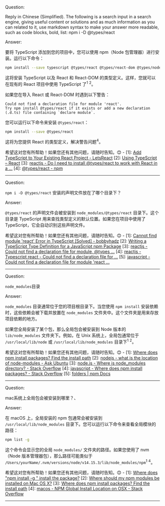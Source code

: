 Question:

Reply in Chinese (Simplified).
The following is a search input in a search engine, giving useful content or solutions and as much information as you can related to it, use markdown syntax to make your answer more readable, such as code blocks, bold, list:
npm i -D @types/react

Answer:

要将 TypeScript 添加到您的项目中，您可以使用 npm（Node 包管理器）进行安装。运行以下命令：

```bash
npm install --save typescript @types/react @types/react-dom @types/node
```

这将安装 TypeScript 以及 React 和 React-DOM 的类型定义。这样，您就可以在现有的 React 项目中使用 TypeScript 了<sup>1</sup> <sup>2</sup>。

如果您在导入 React 或 React-DOM 时遇到以下警告：

```
Could not find a declaration file for module 'react'.
Try npm install @types/react if it exists or add a new declaration (.d.ts) file containing `declare module`.
```

您可以运行以下命令来安装 `@types/react`：

```bash
npm install --save @types/react
```

这将为您提供 React 的类型定义，解决警告问题<sup>4</sup>。

希望这对您有所帮助！如果您还有其他问题，请随时告知。😊
\-
\[1]: [Add TypeScript to Your Existing React Project - LetsReact](https://letsreact.org/add-typescript-to-your-existing-react-project/)
\[2]: [Using TypeScript – React](https://react.dev/learn/typescript)
\[3]: [reactjs - Do I need to install @types/react to work with React in a ...](https://stackoverflow.com/questions/63133426/do-i-need-to-install-types-react-to-work-with-react-in-a-typescript-project)
\[4]: [@types/react - npm](https://www.npmjs.com/package/@types/react)

<hr/>

Question:

```npm i -D @types/react```  安装的声明文件放在了哪个目录下？

Answer:

`@types/react` 的声明文件会被安装到 `node_modules/@types/react` 目录下。这个目录是 TypeScript 用来查找类型定义的默认位置。如果您在项目中使用了 TypeScript，它会自动识别这些声明文件。

希望这对您有所帮助！如果您还有其他问题，请随时告知。😊
\-
\[1]: [Cannot find module 'react' Error in TypeScript [Solved] - bobbyhadz](https://bobbyhadz.com/blog/typescript-cannot-find-module-react)
\[2]: [Writing a TypeScript Type Definition for a JavaScript npm Package](https://dev.to/pahund/writing-a-typescript-type-definition-for-a-javascript-npm-package-2803)
\[3]: [reactjs - Could not find a declaration file for module, @types ...](https://stackoverflow.com/questions/63130534/could-not-find-a-declaration-file-for-module-types-latest-is-not-in-the-n)
\[4]: [reactjs - Typescript react - Could not find a declaration file for ...](https://stackoverflow.com/questions/41462729/typescript-react-could-not-find-a-declaration-file-for-module-react-material)
\[5]: [javascript - Could not find a declaration file for module 'react ...](https://stackoverflow.com/questions/54608773/could-not-find-a-declaration-file-for-module-react)

<hr/>

Question:

`node_modules`目录

Answer:

`node_modules` 目录通常位于您的项目根目录下。当您使用 `npm install` 安装依赖时，这些依赖会被下载并放置在 `node_modules` 文件夹中。这个文件夹是用来存放项目依赖的地方。

如果您全局安装了某个包，那么全局包会被安装到 Node 版本的 `lib/node_modules` 文件夹下。例如，在 Unix 系统上，全局包通常位于 `/usr/local/lib/node` 或 `/usr/local/lib/node_modules` 目录下<sup>1</sup> <sup>2</sup>。

希望这对您有所帮助！如果您还有其他问题，请随时告知。😊
\-
\[1]: [Where does npm install packages? Find the install path](https://sebhastian.com/where-does-npm-install-packages/)
\[2]: [nodejs - what is the location of node-modules - Ask Ubuntu](https://askubuntu.com/questions/1189230/what-is-the-location-of-node-modules)
\[3]: [node.js - Where is node_modules directory? - Stack Overflow](https://stackoverflow.com/questions/47878608/where-is-node-modules-directory)
\[4]: [javascript - Where does npm install packages? - Stack Overflow](https://stackoverflow.com/questions/5926672/where-does-npm-install-packages)
\[5]: [folders | npm Docs](https://docs.npmjs.com/cli/v7/configuring-npm/folders/)

<hr/>

Question:

mac系统上全局包会被安装到哪里？、

Answer:

在 macOS 上，全局安装的 npm 包通常会被安装到 `/usr/local/lib/node_modules` 目录下。您可以运行以下命令来查看全局模块的路径：

```bash
npm list -g
```

这个命令会显示您的全局 `node_modules/` 文件夹的路径。如果您使用了 nvm（Node 版本管理器包），那么路径可能类似于 `/Users/yourName/.nvm/versions/node/v14.15.3/lib/node_modules/npm`<sup>1</sup> <sup>4</sup>。

希望这对您有所帮助！如果您还有其他问题，请随时告知。😊
\-
\[1]: [Where does "npm install -g <package>" install the package?](https://stackoverflow.com/questions/56286121/where-does-npm-install-g-package-install-the-package)
\[2]: [Where should my npm modules be installed on Mac OS X?](https://stackoverflow.com/questions/25045946/where-should-my-npm-modules-be-installed-on-mac-os-x)
\[3]: [Where does npm install packages? Find the install path](https://sebhastian.com/where-does-npm-install-packages/)
\[4]: [macos - NPM Global Install Location on OSX - Stack Overflow](https://stackoverflow.com/questions/21193201/npm-global-install-location-on-osx)

<hr/>

